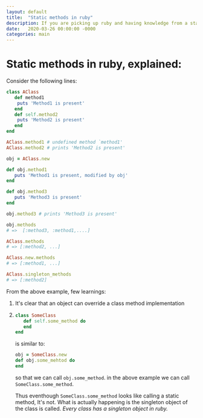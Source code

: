 ```yaml
---
layout: default
title:  "Static methods in ruby"
description: If you are picking up ruby and having knowledge from a static typed language, understanding static methods will be tricky. This blog explains it with examples.
date:   2020-03-26 00:00:00 -0000
categories: main
---
```

# Static methods in ruby, explained:

Consider the following lines:

   ```ruby
   class AClass
      def method1
       puts 'Method1 is present'
      end
      def self.method2
       puts 'Method2 is present'
      end
   end

   AClass.method1 # undefined method `method1'
   AClass.method2 # prints 'Method2 is present'

   obj = AClass.new
   
   def obj.method1
      puts 'Method1 is present, modified by obj'
   end

   def obj.method3
      puts 'Method3 is present'
   end

   obj.method3 # prints 'Method3 is present'
   
   obj.methods
   # =>  [:method3, :method1,....]
   
   AClass.methods
   # => [:method2, ...]
   
   AClass.new.methods
   # => [:method1, ...]

   AClass.singleton_methods
   # => [:method2] 
   ```

From the above example, few learnings:
1. It's clear that an object can override a class method implementation

2. ```ruby
   class SomeClass
      def self.some_method do 
      end
   end
   ``` 
   is similar to:
   ```ruby
   obj = SomeClass.new
   def obj.some_mehtod do 
   end
   ```
   so that we can call `obj.some_method`. in the above example we can call `SomeClass.some_method`.
   
   Thus eventhough  `SomeClass.some_method` looks like calling a static method, It's not. What is actually happening is the singleton object of the class is called. *Every class has a singleton object in ruby.*